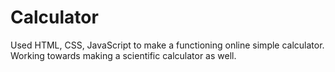 # Calculator
 Used HTML, CSS, JavaScript to make a functioning online simple calculator.
 Working towards making a scientific calculator as well.
